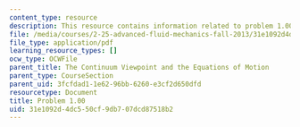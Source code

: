 ```yaml
---
content_type: resource
description: This resource contains information related to problem 1.00.
file: /media/courses/2-25-advanced-fluid-mechanics-fall-2013/31e1092d4dc550cf9db707dcd87518b2_MIT2_25F13_Problem_1.00.pdf
file_type: application/pdf
learning_resource_types: []
ocw_type: OCWFile
parent_title: The Continuum Viewpoint and the Equations of Motion
parent_type: CourseSection
parent_uid: 3fcfdad1-1e62-96bb-6260-e3cf2d650dfd
resourcetype: Document
title: Problem 1.00
uid: 31e1092d-4dc5-50cf-9db7-07dcd87518b2
---
```

